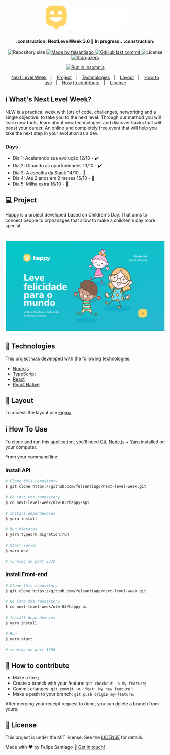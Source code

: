 <h1 align="center">
    <img alt="NextLevelWeek" title="#NextLevelWeek" src=".github/logo.svg" width="250px" />
</h1>

<h4 align="center">
	:construction: NextLevelWeek 3.0 🚀 In progress...:construction:
</h4>
<p align="center">
  <img alt="Repository size" src="https://img.shields.io/github/repo-size/felsantiago/next-level-week">

  <a href="https://www.linkedin.com/in/felipe-santiago-a7706418a/">
    <img alt="Made by felsantiago" src="https://img.shields.io/badge/made%20by-felsantiago-brightgreen">
  </a>

  <a href="https://github.com/felsantiago/next-level-week/commits/master">
    <img alt="GitHub last commit" src="https://img.shields.io/github/last-commit/felsantiago/next-level-week">
  </a>

  <img alt="License" src="https://img.shields.io/badge/license-MIT-brightgreen">
   <a href="https://github.com/felsantiago/next-level-week/stargazers">
    <img alt="Stargazers" src="https://img.shields.io/github/repo-size/felsantiago/next-level-week">
  </a>
</p>
<p align="center">
<a href="https://insomnia.rest/run/?label=happy-api&uri=https%3A%2F%2Fres.cloudinary.com%2Fdr05turuf%2Fraw%2Fupload%2Fv1602738194%2Frocketseat%2Fnext-level-week%2Fhappy%2FInsomnia_xcxlxj.json" target="_blank"><img src="https://insomnia.rest/images/run.svg" alt="Run in Insomnia"></a>
</p>
<p align="center">
  <a href="#-nlw">Next Level Week</a>&nbsp;&nbsp;&nbsp;|&nbsp;&nbsp;&nbsp;
  <a href="#-project">Project</a>&nbsp;&nbsp;&nbsp;|&nbsp;&nbsp;&nbsp;
  <a href="#rocket-Technologies">Technologies</a>&nbsp;&nbsp;&nbsp;|&nbsp;&nbsp;&nbsp;
  <a href="#-layout">Layout</a>&nbsp;&nbsp;&nbsp;|&nbsp;&nbsp;&nbsp;
  <a href="#-how-to-use">How to use</a>&nbsp;&nbsp;&nbsp;|&nbsp;&nbsp;&nbsp;
  <a href="#-how-to-contribute">How to contribute</a>&nbsp;&nbsp;&nbsp;|&nbsp;&nbsp;&nbsp;
  <a href="#memo-license">License</a>
</p>

## :information_source: What's Next Level Week?

NLW is a practical week with lots of code, challenges, networking and a single objective: to take you to the next level.
Through our method you will learn new tools, learn about new technologies and discover hacks that will boost your career.
An online and completely free event that will help you take the next step in your evolution as a dev.

### Days
- Dia 1: Acelerando sua evolução 12/10 - :heavy_check_mark:
- Dia 2: Olhando as oportunidades 13/10 - :heavy_check_mark:
- Dia 3: A escolha da Stack 14/10 - :construction:
- Dia 4: Até 2 anos em 2 meses 15/10 - :construction:
- Dia 5: Milha extra 16/10 - :construction:

## 💻 Project

Happy is a project developed based on Children's Day.
That aims to connect people to orphanages that allow to make a children's day more special.

<h1 align="center">
    <img alt="Example" title="Example" src=".github/Home.svg" width="500px" />
</h1>


## :rocket: Technologies

This project was developed with the following technologies:

- [Node.js][nodejs]
- [TypeScript][typescript]
- [React][reactjs]
- [React Native][rn]
<!-- - [Expo][expo] -->

## 🔖 Layout

To access the layout use [Figma](https://www.figma.com/file/mDEbnoojksG4w8sOxmudh3/Happy-Web/duplicate).

## :information_source: How To Use

To clone and run this application, you'll need [Git](https://git-scm.com), [Node.js][nodejs] + [Yarn][yarn] installed on your computer.

From your command line:

### Install API

```bash
# Clone this repository
$ git clone https://github.com/felsantiago/next-level-week.git

# Go into the repository
$ cd next-level-week/nlw-03/happy-api

# Install dependencies
$ yarn install

# Run Migrates
$ yarn typeorm migration:run

# Start server
$ yarn dev

# running on port 3333
```

### Install Front-end

```bash
# Clone this repository
$ git clone https://github.com/felsantiago/next-level-week.git

# Go into the repository
$ cd next-level-week/nlw-03/happy-ui

# Install dependencies
$ yarn install

# Run
$ yarn start

# running on port 3000
```

<!-- ### Install Mobile -->

<!-- ```bash
# Clone this repository
$ git clone https://github.com/felsantiago/next-level-week.git

# Go into the repository
$ cd next-level-week/nlw-03/happy-mobile

# Install dependencies
$ yarn install

# Run
$ yarn start

# Expo will open, just scan the qrcode on terminal or expo page

# If some problem with fonts, execute:
$ expo install expo-font @expo-google-fonts/ubuntu @expo-google-fonts/roboto

``` -->

## 🤔 How to contribute

-  Make a fork;
-  Create a branck with your feature: `git checkout -b my-feature`;
-  Commit changes: `git commit -m 'feat: My new feature'`;
-  Make a push to your branch: `git push origin my-feature`.

After merging your receipt request to done, you can delete a branch from yours.

## :memo: License

This project is under the MIT license. See the [LICENSE](https://github.com/felsantiago/next-level-week/blob/master/LICENSE) for details.

Made with ♥ by Felipe Santiago :wave: [Get in touch!](https://www.linkedin.com/in/felipe-santiago-a7706418a/)

[nodejs]: https://nodejs.org/
[typescript]: https://www.typescriptlang.org/
[expo]: https://expo.io/
[reactjs]: https://reactjs.org
[rn]: https://facebook.github.io/react-native/
[yarn]: https://yarnpkg.com/
